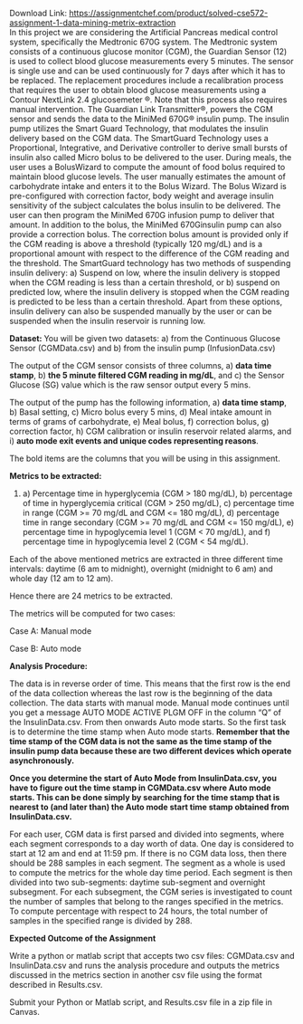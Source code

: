 Download Link: https://assignmentchef.com/product/solved-cse572-assignment-1-data-mining-metrix-extraction
<br>
In this project we are considering the Artificial Pancreas medical control system, specifically the Medtronic 670G system. The Medtronic system consists of a continuous glucose monitor (CGM), the Guardian Sensor (12) is used to collect blood glucose measurements every 5 minutes. The sensor is single use and can be used continuously for 7 days after which it has to be replaced. The replacement procedures include a recalibration process that requires the user to obtain blood glucose measurements using a Contour NextLink 2.4 glucosemeter ®. Note that this process also requires manual intervention. The Guardian Link Transmitter®, powers the CGM sensor and sends the data to the MiniMed 670G® insulin pump. The insulin pump utilizes the Smart Guard Technology, that modulates the insulin delivery based on the CGM data. The SmartGuard Technology uses a Proportional, Integrative, and Derivative controller to derive small bursts of insulin also called Micro bolus to be delivered to the user. During meals, the user uses a BolusWizard to compute the amount of food bolus required to maintain blood glucose levels. The user manually estimates the amount of carbohydrate intake and enters it to the Bolus Wizard. The Bolus Wizard is pre-configured with correction factor, body weight and average insulin sensitivity of the subject calculates the bolus insulin to be delivered. The user can then program the MiniMed 670G infusion pump to deliver that amount. In addition to the bolus, the MiniMed 670Ginsulin pump can also provide a correction bolus. The correction bolus amount is provided only if the CGM reading is above a threshold (typically 120 mg/dL) and is a proportional amount with respect to the difference of the CGM reading and the threshold. The SmartGuard technology has two methods of suspending insulin delivery: a) Suspend on low, where the insulin delivery is stopped when the CGM reading is less than a certain threshold, or b) suspend on predicted low, where the insulin delivery is stopped when the CGM reading is predicted to be less than a certain threshold. Apart from these options, insulin delivery can also be suspended manually by the user or can be suspended when the insulin reservoir is running low.

<strong>Dataset: </strong>You will be given two datasets: a) from the Continuous Glucose Sensor (CGMData.csv) and b) from the insulin pump (InfusionData.csv)

The output of the CGM sensor consists of three columns, a) <strong>data time stamp</strong>, b) <strong>the 5 minute filtered CGM reading in mg/dL</strong>, and c) the Sensor Glucose (SG) value which is the raw sensor output every 5 mins.

The output of the pump has the following information, a) <strong>data time stamp</strong>, b) Basal setting, c) Micro bolus every 5 mins, d) Meal intake amount in terms of grams of carbohydrate, e) Meal bolus, f) correction bolus, g) correction factor, h) CGM calibration or insulin reservoir related alarms, and i) <strong>auto mode exit events and unique codes representing reasons</strong>.

The bold items are the columns that you will be using in this assignment.

<strong>Metrics to be extracted:</strong>

<ol>

 <li>a) Percentage time in hyperglycemia (CGM &gt; 180 mg/dL), b) percentage of time in hyperglycemia critical (CGM &gt; 250 mg/dL), c) percentage time in range (CGM &gt;= 70 mg/dL and CGM &lt;= 180 mg/dL), d) percentage time in range secondary (CGM &gt;= 70 mg/dL and CGM &lt;= 150 mg/dL), e) percentage time in hypoglycemia level 1 (CGM &lt; 70 mg/dL), and f) percentage time in hypoglycemia level 2 (CGM &lt; 54 mg/dL).</li>

</ol>

Each of the above mentioned metrics are extracted in three different time intervals: daytime (6 am to midnight), overnight (midnight to 6 am) and whole day (12 am to 12 am).

Hence there are 24 metrics to be extracted.

The metrics will be computed for two cases:

Case A: Manual mode

Case B: Auto mode

<strong>Analysis Procedure: </strong>

The data is in reverse order of time. This means that the first row is the end of the data collection whereas the last row is the beginning of the data collection. The data starts with manual mode. Manual mode continues until you get a message AUTO MODE ACTIVE PLGM OFF in the column “Q” of the InsulinData.csv. From then onwards Auto mode starts. So the first task is to determine the time stamp when Auto mode starts. <strong>Remember that the time stamp of the CGM data is not the same as the time stamp of the insulin pump data because these are two different devices which operate asynchronously. </strong>

<strong>Once you determine the start of Auto Mode from InsulinData.csv, you have to figure out the time stamp in CGMData.csv where Auto mode starts. This can be done simply by searching for the time stamp that is nearest to (and later than) the Auto mode start time stamp obtained from InsulinData.csv.</strong>

For each user, CGM data is first parsed and divided into segments, where each segment corresponds to a day worth of data. One day is considered to start at 12 am and end at 11:59 pm. If there is no CGM data loss, then there should be 288 samples in each segment. The segment as a whole is used to compute the metrics for the whole day time period. Each segment is then divided into two sub-segments: daytime sub-segment and overnight subsegment. For each subsegment, the CGM series is investigated to count the number of samples that belong to the ranges specified in the metrics. To compute percentage with respect to 24 hours, the total number of samples in the specified range is divided by 288.




<strong>Expected Outcome of the Assignment</strong>

Write a python or matlab script that accepts two csv files: CGMData.csv and InsulinData.csv and runs the analysis procedure and outputs the metrics discussed in the metrics section in another csv file using the format described in Results.csv.

Submit your Python or Matlab script, and Results.csv file in a zip file in Canvas.